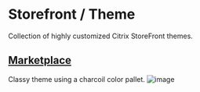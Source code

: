 # Storefront / Theme
Collection of highly customized Citrix StoreFront themes.

## [Marketplace](marketplace)
Classy theme using a charcoil color pallet.
![image](https://github.com/virtualizebrief/collection/assets/153381859/8c8c4943-5c14-4b78-a7c8-b35a55706586)

